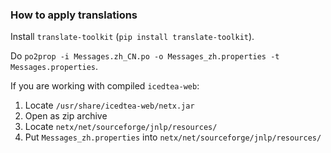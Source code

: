 ### How to apply translations

Install `translate-toolkit` (`pip install translate-toolkit`).

Do `po2prop -i Messages.zh_CN.po -o Messages_zh.properties -t Messages.properties`.

If you are working with compiled `icedtea-web`:

1. Locate `/usr/share/icedtea-web/netx.jar`
2. Open as zip archive
3. Locate `netx/net/sourceforge/jnlp/resources/`
4. Put `Messages_zh.properties` into `netx/net/sourceforge/jnlp/resources/`
